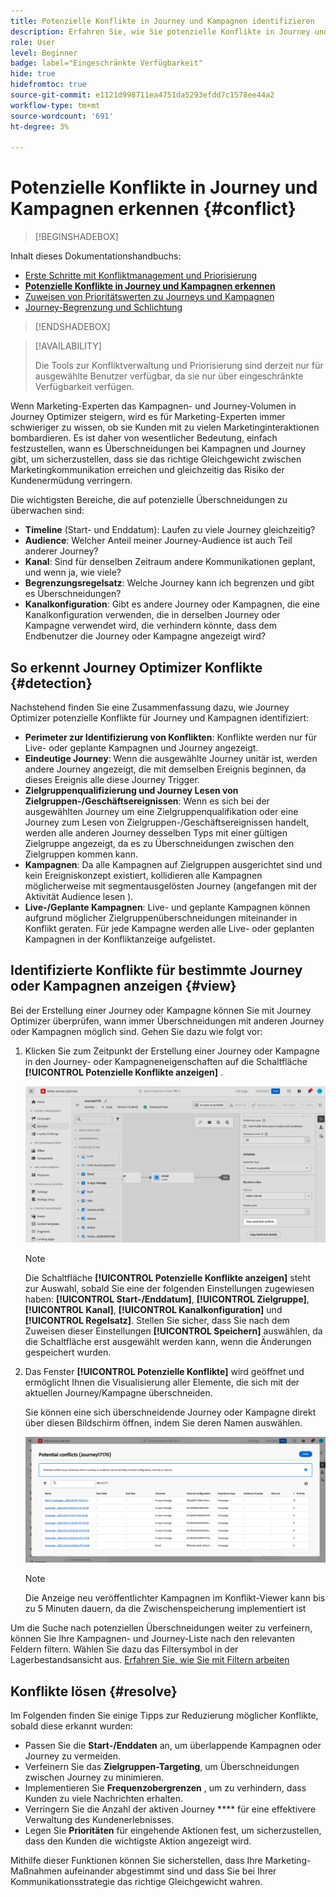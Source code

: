 ```yaml
---
title: Potenzielle Konflikte in Journey und Kampagnen identifizieren
description: Erfahren Sie, wie Sie potenzielle Konflikte in Journey und Kampagnen identifizieren können.
role: User
level: Beginner
badge: label="Eingeschränkte Verfügbarkeit"
hide: true
hidefromtoc: true
source-git-commit: e1121d998711ea4751da5293efdd7c1578ee44a2
workflow-type: tm+mt
source-wordcount: '691'
ht-degree: 3%

---
```



# Potenzielle Konflikte in Journey und Kampagnen erkennen {#conflict}

>[!BEGINSHADEBOX]

Inhalt dieses Dokumentationshandbuchs:

* [Erste Schritte mit Konfliktmanagement und Priorisierung](gs-conflict-prioritization.md)
* **[Potenzielle Konflikte in Journey und Kampagnen erkennen](conflicts.md)**
* [Zuweisen von Prioritätswerten zu Journeys und Kampagnen](priority-scores.md)
* [Journey-Begrenzung und Schlichtung](journey-capping.md)

>[!ENDSHADEBOX]

>[!AVAILABILITY]
>
>Die Tools zur Konfliktverwaltung und Priorisierung sind derzeit nur für ausgewählte Benutzer verfügbar, da sie nur über eingeschränkte Verfügbarkeit verfügen.

Wenn Marketing-Experten das Kampagnen- und Journey-Volumen in Journey Optimizer steigern, wird es für Marketing-Experten immer schwieriger zu wissen, ob sie Kunden mit zu vielen Marketinginteraktionen bombardieren. Es ist daher von wesentlicher Bedeutung, einfach festzustellen, wann es Überschneidungen bei Kampagnen und Journey gibt, um sicherzustellen, dass sie das richtige Gleichgewicht zwischen Marketingkommunikation erreichen und gleichzeitig das Risiko der Kundenermüdung verringern.

Die wichtigsten Bereiche, die auf potenzielle Überschneidungen zu überwachen sind:

* **Timeline** (Start- und Enddatum): Laufen zu viele Journey gleichzeitig?
* **Audience**: Welcher Anteil meiner Journey-Audience ist auch Teil anderer Journey?
* **Kanal**: Sind für denselben Zeitraum andere Kommunikationen geplant, und wenn ja, wie viele?
* **Begrenzungsregelsatz**: Welche Journey kann ich begrenzen und gibt es Überschneidungen?
* **Kanalkonfiguration**: Gibt es andere Journey oder Kampagnen, die eine Kanalkonfiguration verwenden, die in derselben Journey oder Kampagne verwendet wird, die verhindern könnte, dass dem Endbenutzer die Journey oder Kampagne angezeigt wird?

## So erkennt Journey Optimizer Konflikte {#detection}

Nachstehend finden Sie eine Zusammenfassung dazu, wie Journey Optimizer potenzielle Konflikte für Journey und Kampagnen identifiziert:

* **Perimeter zur Identifizierung von Konflikten**: Konflikte werden nur für Live- oder geplante Kampagnen und Journey angezeigt.
* **Eindeutige Journey**: Wenn die ausgewählte Journey unitär ist, werden andere Journey angezeigt, die mit demselben Ereignis beginnen, da dieses Ereignis alle diese Journey Trigger.
* **Zielgruppenqualifizierung und Journey Lesen von Zielgruppen-/Geschäftsereignissen**: Wenn es sich bei der ausgewählten Journey um eine Zielgruppenqualifikation oder eine Journey zum Lesen von Zielgruppen-/Geschäftsereignissen handelt, werden alle anderen Journey desselben Typs mit einer gültigen Zielgruppe angezeigt, da es zu Überschneidungen zwischen den Zielgruppen kommen kann.
* **Kampagnen**: Da alle Kampagnen auf Zielgruppen ausgerichtet sind und kein Ereigniskonzept existiert, kollidieren alle Kampagnen möglicherweise mit segmentausgelösten Journey (angefangen mit der Aktivität Audience lesen ).
* **Live-/Geplante Kampagnen**: Live- und geplante Kampagnen können aufgrund möglicher Zielgruppenüberschneidungen miteinander in Konflikt geraten. Für jede Kampagne werden alle Live- oder geplanten Kampagnen in der Konfliktanzeige aufgelistet.

## Identifizierte Konflikte für bestimmte Journey oder Kampagnen anzeigen {#view}

Bei der Erstellung einer Journey oder Kampagne können Sie mit Journey Optimizer überprüfen, wann immer Überschneidungen mit anderen Journey oder Kampagnen möglich sind. Gehen Sie dazu wie folgt vor:

1. Klicken Sie zum Zeitpunkt der Erstellung einer Journey oder Kampagne in den Journey- oder Kampagneneigenschaften auf die Schaltfläche **[!UICONTROL Potenzielle Konflikte anzeigen]** .

   ![](assets/view-conflicts.png)

   >[!NOTE]
   >
   >Die Schaltfläche **[!UICONTROL Potenzielle Konflikte anzeigen]** steht zur Auswahl, sobald Sie eine der folgenden Einstellungen zugewiesen haben: **[!UICONTROL Start-/Enddatum]**, **[!UICONTROL Zielgruppe]**, **[!UICONTROL Kanal]**, **[!UICONTROL Kanalkonfiguration]** und **[!UICONTROL Regelsatz]**. Stellen Sie sicher, dass Sie nach dem Zuweisen dieser Einstellungen **[!UICONTROL Speichern]** auswählen, da die Schaltfläche erst ausgewählt werden kann, wenn die Änderungen gespeichert wurden.

1. Das Fenster **[!UICONTROL Potenzielle Konflikte]** wird geöffnet und ermöglicht Ihnen die Visualisierung aller Elemente, die sich mit der aktuellen Journey/Kampagne überschneiden.

   Sie können eine sich überschneidende Journey oder Kampagne direkt über diesen Bildschirm öffnen, indem Sie deren Namen auswählen.

   ![](assets/potential-conflicts.png)

   >[!NOTE]
   >
   >Die Anzeige neu veröffentlichter Kampagnen im Konflikt-Viewer kann bis zu 5 Minuten dauern, da die Zwischenspeicherung implementiert ist

Um die Suche nach potenziellen Überschneidungen weiter zu verfeinern, können Sie Ihre Kampagnen- und Journey-Liste nach den relevanten Feldern filtern. Wählen Sie dazu das Filtersymbol in der Lagerbestandsansicht aus. [Erfahren Sie, wie Sie mit Filtern arbeiten](../start/search-filter-categorize.md#filter-lists)

## Konflikte lösen {#resolve}

Im Folgenden finden Sie einige Tipps zur Reduzierung möglicher Konflikte, sobald diese erkannt wurden:

* Passen Sie die **Start-/Enddaten** an, um überlappende Kampagnen oder Journey zu vermeiden.
* Verfeinern Sie das **Zielgruppen-Targeting**, um Überschneidungen zwischen Journey zu minimieren.
* Implementieren Sie **Frequenzobergrenzen** , um zu verhindern, dass Kunden zu viele Nachrichten erhalten.
* Verringern Sie die Anzahl der aktiven Journey **** für eine effektivere Verwaltung des Kundenerlebnisses.
* Legen Sie **Prioritäten** für eingehende Aktionen fest, um sicherzustellen, dass den Kunden die wichtigste Aktion angezeigt wird.

Mithilfe dieser Funktionen können Sie sicherstellen, dass Ihre Marketing-Maßnahmen aufeinander abgestimmt sind und dass Sie bei Ihrer Kommunikationsstrategie das richtige Gleichgewicht wahren.
